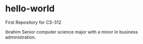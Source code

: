 # hello-world
First Repository for CS-312

ibrahim
Senior computer science major with a minor in business administration.
